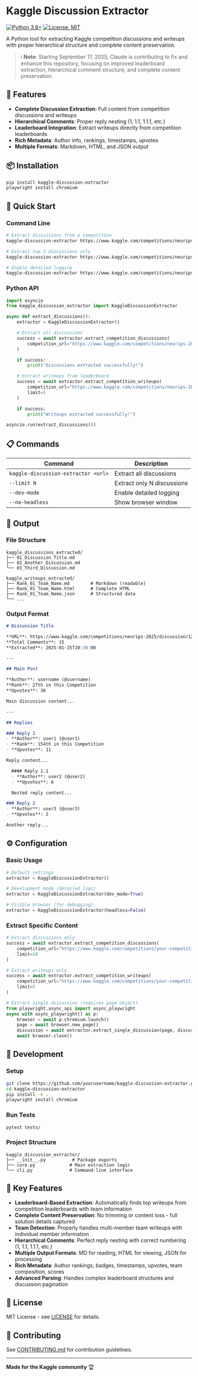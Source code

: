 # Kaggle Discussion Extractor

[![Python 3.8+](https://img.shields.io/badge/python-3.8+-blue.svg)](https://www.python.org/downloads/)
[![License: MIT](https://img.shields.io/badge/License-MIT-yellow.svg)](https://opensource.org/licenses/MIT)

A Python tool for extracting Kaggle competition discussions and writeups with proper hierarchical structure and complete content preservation.

> ℹ️ **Note**: Starting September 17, 2025, Claude is contributing to fix and enhance this repository, focusing on improved leaderboard extraction, hierarchical comment structure, and complete content preservation.

## 🎯 Features

- **Complete Discussion Extraction**: Full content from competition discussions and writeups
- **Hierarchical Comments**: Proper reply nesting (1, 1.1, 1.1.1, etc.)
- **Leaderboard Integration**: Extract writeups directly from competition leaderboards
- **Rich Metadata**: Author info, rankings, timestamps, upvotes
- **Multiple Formats**: Markdown, HTML, and JSON output

## 📦 Installation

```bash
pip install kaggle-discussion-extractor
playwright install chromium
```

## 🚀 Quick Start

### Command Line

```bash
# Extract discussions from a competition
kaggle-discussion-extractor https://www.kaggle.com/competitions/neurips-2025

# Extract top 5 discussions only
kaggle-discussion-extractor https://www.kaggle.com/competitions/neurips-2025 --limit 5

# Enable detailed logging
kaggle-discussion-extractor https://www.kaggle.com/competitions/neurips-2025 --dev-mode
```

### Python API

```python
import asyncio
from kaggle_discussion_extractor import KaggleDiscussionExtractor

async def extract_discussions():
    extractor = KaggleDiscussionExtractor()

    # Extract all discussions
    success = await extractor.extract_competition_discussions(
        competition_url="https://www.kaggle.com/competitions/neurips-2025"
    )

    if success:
        print("Discussions extracted successfully!")

    # Extract writeups from leaderboard
    success = await extractor.extract_competition_writeups(
        competition_url="https://www.kaggle.com/competitions/neurips-2025",
        limit=5
    )

    if success:
        print("Writeups extracted successfully!")

asyncio.run(extract_discussions())
```

## 📋 Commands

| Command | Description |
|---------|-------------|
| `kaggle-discussion-extractor <url>` | Extract all discussions |
| `--limit N` | Extract only N discussions |
| `--dev-mode` | Enable detailed logging |
| `--no-headless` | Show browser window |

## 📁 Output

### File Structure
```
kaggle_discussions_extracted/
├── 01_Discussion_Title.md
├── 02_Another_Discussion.md
└── 03_Third_Discussion.md

kaggle_writeups_extracted/
├── Rank_01_Team_Name.md        # Markdown (readable)
├── Rank_01_Team_Name.html      # Complete HTML
├── Rank_01_Team_Name.json      # Structured data
└── ...
```

### Output Format
```markdown
# Discussion Title

**URL**: https://www.kaggle.com/competitions/neurips-2025/discussion/123456
**Total Comments**: 15
**Extracted**: 2025-01-15T10:30:00

---

## Main Post

**Author**: username (@username)
**Rank**: 27th in this Competition
**Upvotes**: 36

Main discussion content...

---

## Replies

### Reply 1
- **Author**: user1 (@user1)
- **Rank**: 154th in this Competition
- **Upvotes**: 11

Reply content...

  #### Reply 1.1
  - **Author**: user2 (@user2)
  - **Upvotes**: 6

  Nested reply content...

### Reply 2
- **Author**: user3 (@user3)
- **Upvotes**: 2

Another reply...
```

## ⚙️ Configuration

### Basic Usage
```python
# Default settings
extractor = KaggleDiscussionExtractor()

# Development mode (detailed logs)
extractor = KaggleDiscussionExtractor(dev_mode=True)

# Visible browser (for debugging)
extractor = KaggleDiscussionExtractor(headless=False)
```

### Extract Specific Content
```python
# Extract discussions only
success = await extractor.extract_competition_discussions(
    competition_url="https://www.kaggle.com/competitions/your-competition",
    limit=10
)

# Extract writeups only
success = await extractor.extract_competition_writeups(
    competition_url="https://www.kaggle.com/competitions/your-competition",
    limit=5
)

# Extract single discussion (requires page object)
from playwright.async_api import async_playwright
async with async_playwright() as p:
    browser = await p.chromium.launch()
    page = await browser.new_page()
    discussion = await extractor.extract_single_discussion(page, discussion_url)
    await browser.close()
```

## 🔧 Development

### Setup
```bash
git clone https://github.com/yourusername/kaggle-discussion-extractor.git
cd kaggle-discussion-extractor
pip install -e .
playwright install chromium
```

### Run Tests
```bash
pytest tests/
```

### Project Structure
```
kaggle_discussion_extractor/
├── __init__.py          # Package exports
├── core.py             # Main extraction logic
└── cli.py              # Command-line interface
```

## 🎯 Key Features

- **Leaderboard-Based Extraction**: Automatically finds top writeups from competition leaderboards with team information
- **Complete Content Preservation**: No trimming or content loss - full solution details captured
- **Team Detection**: Properly handles multi-member team writeups with individual member information
- **Hierarchical Comments**: Perfect reply nesting with correct numbering (1, 1.1, 1.1.1, etc.)
- **Multiple Output Formats**: MD for reading, HTML for viewing, JSON for processing
- **Rich Metadata**: Author rankings, badges, timestamps, upvotes, team composition, scores
- **Advanced Parsing**: Handles complex leaderboard structures and discussion pagination

## 📄 License

MIT License - see [LICENSE](LICENSE) for details.

## 🤝 Contributing

See [CONTRIBUTING.md](CONTRIBUTING.md) for contribution guidelines.

---

**Made for the Kaggle community** 🏆